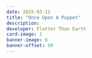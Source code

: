 ```yaml
---
date: 2025-03-11
title: "Once Upon A Puppet"
description:
developer: Flatter Than Earth
card-image: 1
banner-image: 6
banner-offset: 50
---
```

